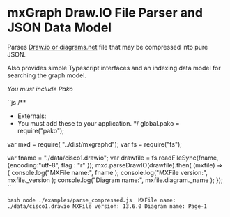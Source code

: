 mxGraph Draw.IO File Parser and JSON Data Model
===

Parses [Draw.io or diagrams.net](diagrams.net) file that may be compressed into pure JSON.

Also provides simple Typescript interfaces and an indexing data model for searching the graph model.

*You must include Pako*

``js
/**
 * Externals:
 * You must add these to your application.
 */
global.pako = require("pako");

var mxd = require( "../dist/mxgraphd");
var fs = require("fs");

var fname = "./data/cisco1.drawio";
var drawfile = fs.readFileSync(fname, {encoding:"utf-8", flag : "r" });
mxd.parseDrawIO(drawfile).then( (mxfile) => {
  console.log("MXFile name:", fname );
  console.log("MXFile version:", mxfile._version );
  console.log("Diagram name:", mxfile.diagram._name );
});
``

``bash
node ./examples/parse_compressed.js 
MXFile name: ./data/cisco1.drawio
MXFile version: 13.6.0
Diagram name: Page-1
``
